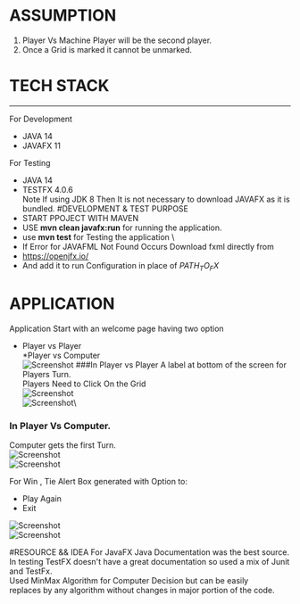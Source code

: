 # ASSUMPTION
1.  Player Vs Machine Player will be the second player. 
2.  Once a Grid is marked it cannot be unmarked.

# TECH STACK
___________________________

For Development
* JAVA 14
* JAVAFX 11

For Testing
* JAVA 14
* TESTFX 4.0.6\
Note
  If using JDK 8 Then It is not necessary to download JAVAFX
  as it is bundled.
#DEVELOPMENT & TEST PURPOSE
* START PPOJECT WITH MAVEN
* USE **mvn clean javafx:run** for running the application.
* use **mvn test** for Testing the application \
* If Error for JAVAFML Not Found Occurs Download fxml directly from
* https://openjfx.io/
* And add it to run Configuration in place of $PATH_TO_FX$

# APPLICATION
Application Start with an welcome page having two option
* Player vs Player\
  *Player vs Computer\
  ![Screenshot](ScreenShots/Main.png)
###In Player vs Player
A label at bottom of the screen for Players Turn. \
Players Need to Click On the Grid \
![Screenshot](ScreenShots/P2P1.png) \
![Screenshot](ScreenShots/P2P2.png)\
### In Player Vs Computer.
Computer gets the first Turn. \
![Screenshot](ScreenShots/PvC.png) \
![Screenshot](ScreenShots/PvC2.png)

For Win , Tie Alert Box generated with Option to:
* Play Again
* Exit

![Screenshot](ScreenShots/Op1.png) \
![Screenshot](ScreenShots/Op2.png)

#RESOURCE && IDEA
For JavaFX Java Documentation was the best source. \
In testing TestFX doesn't have a great documentation so used a mix of Junit and TestFx. \
Used MinMax Algorithm for Computer Decision but can be easily \
replaces by any algorithm without changes
in major portion of the code.




